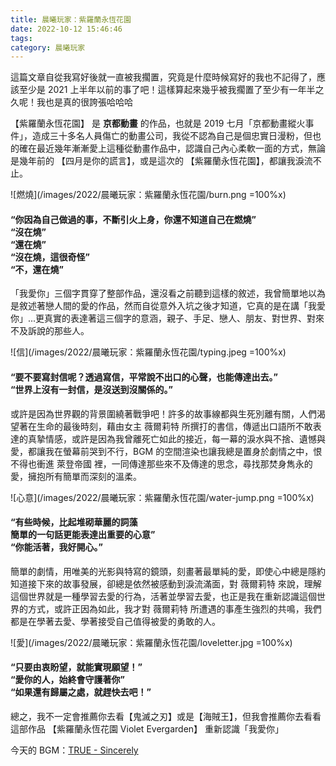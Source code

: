 ```yaml
---
title: 晨曦玩家：紫羅蘭永恆花園
date: 2022-10-12 15:46:46
tags:
category: 晨曦玩家
---
```


這篇文章自從我寫好後就一直被我擱置，究竟是什麼時候寫好的我也不記得了，應該至少是 2021 上半年以前的事了吧！這樣算起來幾乎被我擱置了至少有一年半之久呢！我也是真的很誇張哈哈哈

【紫羅蘭永恆花園】 是 **京都動畫** 的作品，也就是 2019 七月「京都動畫縱火事件」，造成三十多名人員傷亡的動畫公司，我從不認為自己是個忠實日漫粉，但也的確在最近幾年漸漸愛上這種從動畫作品中，認識自己內心柔軟一面的方式，無論是幾年前的 【四月是你的謊言】，或是這次的 【紫羅蘭永恆花園】，都讓我淚流不止。

![燃燒](/images/2022/晨曦玩家：紫羅蘭永恆花園/burn.png =100%x)

#### “你因為自己做過的事，不斷引火上身，你還不知道自己在燃燒”<br>“沒在燒”<br>“還在燒”<br>“沒在燒，這很奇怪”<br>“不，還在燒”

「我愛你」三個字貫穿了整部作品，還沒看之前聽到這樣的敘述，我曾簡單地以為是敘述著戀人間的愛的作品，然而自從意外入坑之後才知道，它真的是在講「我愛你」...更真實的表達著這三個字的意涵，親子、手足、戀人、朋友、對世界、對來不及訴說的那些人。

![信](/images/2022/晨曦玩家：紫羅蘭永恆花園/typing.jpeg =100%x)

#### “要不要寫封信呢？透過寫信，平常說不出口的心聲，也能傳達出去。”<br>“世界上沒有一封信，是沒送到沒關係的。”

或許是因為世界觀的背景圍繞著戰爭吧！許多的故事線都與生死別離有關，人們渴望著在生命的最後時刻，藉由女主 薇爾莉特 所撰打的書信，傳遞出口語所不敢表達的真摯情感，或許是因為我曾離死亡如此的接近，每一幕的淚水與不捨、遺憾與愛，都讓我在螢幕前哭到不行，BGM 的空間渲染也讓我總是置身於劇情之中，恨不得也衝進 萊登帝國 裡，一同傳達那些來不及傳達的思念，尋找那焚身雋永的愛，擁抱所有簡單而深刻的溫柔。

![心意](/images/2022/晨曦玩家：紫羅蘭永恆花園/water-jump.png =100%x)

#### “有些時候，比起堆砌華麗的詞藻<br>簡單的一句話更能表達出重要的心意”<br>“你能活著，我好開心。”

簡單的劇情，用唯美的光影與特寫的鏡頭，刻畫著最單純的愛，即使心中總是隱約知道接下來的故事發展，卻總是依然被感動到淚流滿面，對 薇爾莉特 來說，理解這個世界就是一種學習去愛的行為，活著並學習去愛，也正是我在重新認識這個世界的方式，或許正因為如此，我才對 薇爾莉特 所遭遇的事產生強烈的共鳴，我們都是在學著去愛、學著接受自己值得被愛的勇敢的人。

![愛](/images/2022/晨曦玩家：紫羅蘭永恆花園/loveletter.jpg =100%x)

#### “只要由衷盼望，就能實現願望！”<br>“愛你的人，始終會守護著你”<br>“如果還有歸屬之處，就趕快去吧！”

總之，我不一定會推薦你去看【鬼滅之刃】或是【海賊王】，但我會推薦你去看看這部作品
【紫羅蘭永恆花園 Violet Evergarden】
重新認識「我愛你」

今天的 BGM：[TRUE - Sincerely](https://www.youtube.com/watch?v=uwph0dv9E6U&ab_channel=LantisChannel)
